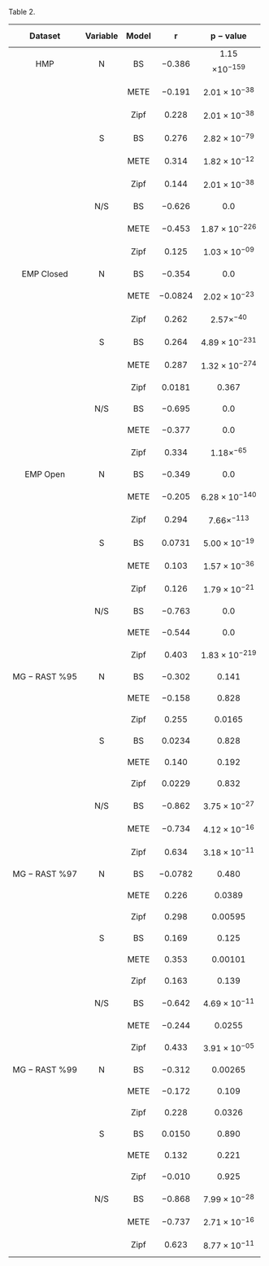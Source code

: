 

Table 2. 

| $$\mathbf{Dataset}$$      | $$\mathbf{Variable}$$| $$\mathbf{Model}$$|  $$\boldsymbol{r}$$|$$\boldsymbol{p-value}$$ |
|:------------:|:-----:|:--------:|:-----:|:-------:|
|   $$\mathrm{HMP}$$ |   $$\mathrm{N}$$ | $$\mathrm{BS}$$  |$$-0.386$$ |1.15$$\times10^{-159}$$|
|          |       |$$\mathrm{METE}$$ | $$-0.191$$ |$$2.01\times10^{-38}$$ |
|          |       | $$\mathrm{Zipf}$$ |  $$0.228$$ |   $$2.01\times10^{-38}$$ |
|          |       $$\mathrm{S}$$    |  $$\mathrm{BS}$$  |$$0.276$$ |   $$2.82\times10^{-79}$$ |
|          |       | $$\mathrm{METE}$$ |$$0.314$$ |   $$1.82\times10^{-12}$$|
|          |         | $$\mathrm{Zipf}$$ |$$0.144$$ |   $$2.01\times10^{-38}$$ |
|          |     $$\mathrm{N/S}$$   |  $$\mathrm{BS}$$  | $$-0.626$$ |   $$0.0$$   |
|    |      | $$\mathrm{METE}$$ |$$-0.453$$ |   $$1.87\times10^{-226}$$      |
|          |       |  $$\mathrm{Zipf}$$ | $$0.125$$ |  $$1.03\times10^{-09}$$ |
|$$\mathrm{EMP\; Closed}$$ |        $$\mathrm{N}$$    |$$\mathrm{BS}$$  |$$-0.354$$ |  $$0.0$$   |
|    |       |$$\mathrm{METE}$$ |  $$-0.0824$$| $$2.02\times10^{-23}$$ |
|    |         |$$\mathrm{Zipf}$$ |$$0.262$$| $$2.57\times^{-40}$$ |
|    |   $$\mathrm{S}$$ |  $$\mathrm{BS}$$  | $$0.264$$ |  $$4.89\times10^{-231}$$       |
|    |      | $$\mathrm{METE}$$ |$$0.287$$ |$$1.32\times10^{-274}$$     |
|          |         | $$\mathrm{Zipf}$$ |$$0.0181$$ |   $$0.367$$ |
|    |      $$\mathrm{N/S}$$   |$$\mathrm{BS}$$  | $$-0.695$$ |   $$0.0$$   |
|   |        |$$\mathrm{METE}$$ |$$-0.377$$ |   $$0.0$$   |
|          |         |$$\mathrm{Zipf}$$ |$$0.334$$ |   $$1.18\times^{-65}$$ |
|   $$\mathrm{EMP\; Open}$$   |     $$\mathrm{N}$$     | $$\mathrm{BS}$$   |$$-0.349$$ |   $$0.0$$   |
|      |         |$$\mathrm{METE}$$ | $$-0.205$$ |   $$6.28\times10^{-140}$$      |
|    |        |$$\mathrm{Zipf}$$ |$$0.294$$| $$7.66\times^{-113}$$ |
|      |    $$\mathrm{S}$$     |  $$\mathrm{BS}$$   | $$0.0731$$| $$5.00\times10^{-19}$$         |
|      |         | $$\mathrm{METE}$$ | $$0.103$$ | $$1.57\times10^{-36}$$     |
|          |       | $$\mathrm{Zipf}$$ | $$0.126$$ |   $$1.79\times10^{-21}$$|
|      |     $$\mathrm{N/S}$$   | $$\mathrm{BS}$$   |$$-0.763$$ | $$0.0$$      |
|      |      | $$\mathrm{METE}$$ |$$-0.544$$ | $$0.0$$      |
|          |        | $$\mathrm{Zipf}$$ |$$0.403$$ |  $$1.83\times10^{-219}$$ |
|   $$\mathrm{MG-RAST\; \%95}$$ |    $$\mathrm{N}$$    | $$\mathrm{BS}$$   |   $$-0.302$$ | $$0.141$$ |
|    |      |  $$\mathrm{METE}$$ |   $$-0.158$$ | $$0.828$$ |
|    |     |$$\mathrm{Zipf}$$ | $$0.255$$| $$0.0165$$ |
|    |      $$\mathrm{S}$$    | $$\mathrm{BS}$$   | $$0.0234$$ | $$0.828$$ |
|    |    | $$\mathrm{METE}$$ |$$0.140$$ | $$0.192$$ |
|    |   | $$\mathrm{Zipf}$$ | $$0.0229$$ | $$0.832$$|
|    |     $$\mathrm{N/S}$$  | $$\mathrm{BS}$$   |  $$-0.862$$ | $$3.75\times10^{-27}$$ | 
|   | | $$\mathrm{METE}$$ |$$-0.734$$ | $$4.12\times10^{-16}$$ | 
|          |   | $$\mathrm{Zipf}$$ | $$0.634$$ |  $$3.18\times10^{-11}$$ |
|   $$\mathrm{MG-RAST\; \%97}$$ |    $$\mathrm{N}$$    |  $$\mathrm{BS}$$   |   $$-0.0782$$ | $$0.480$$ |
|   |       |  $$\mathrm{METE}$$ | $$0.226$$ | $$0.0389$$ |
|   |       | $$\mathrm{Zipf}$$ |  $$0.298$$| $$0.00595$$ |
|   |      $$\mathrm{S}$$    |  $$\mathrm{BS}$$   |$$0.169$$ | $$0.125$$ |
|   |        | $$\mathrm{METE}$$ |  $$0.353$$ | $$0.00101$$ |
|   |      | $$\mathrm{Zipf}$$ | $$0.163$$ |  $$0.139$$  |
|   |     $$\mathrm{N/S}$$  |$$\mathrm{BS}$$   |  $$-0.642$$ | $$4.69\times10^{-11}$$ |
|   |     | $$\mathrm{METE}$$ |$$-0.244$$ | $$0.0255$$ |
|   |    | $$\mathrm{Zipf}$$ | $$0.433$$ |  $$3.91\times10^{-05}$$ |
|   $$\mathrm{MG-RAST\; \%99}$$ |    $$\mathrm{N}$$    | $$\mathrm{BS}$$   |   $$-0.312$$ | $$0.00265$$ |
|    |       | $$\mathrm{METE}$$ | $$-0.172$$ | $$0.109$$ |
|    |    | $$\mathrm{Zipf}$$ |  $$0.228$$| $$0.0326$$ |
|    |     $$\mathrm{S}$$    |  $$\mathrm{BS}$$   | $$0.0150$$ | $$0.890$$ |
|    |     |  $$\mathrm{METE}$$ |  $$0.132$$ | $$0.221$$ |
|          |     | $$\mathrm{Zipf}$$ | $$-0.010$$ |  $$0.925$$ |
|    |    $$\mathrm{N/S}$$  | $$\mathrm{BS}$$   |  $$-0.868$$ | $$7.99\times10^{-28}$$ |
|    |   | $$\mathrm{METE}$$ |   $$-0.737$$ | $$2.71\times10^{-16}$$ |
|          |    |$$\mathrm{Zipf}$$ |   $$0.623$$ |  $$8.77\times10^{-11}$$ |


